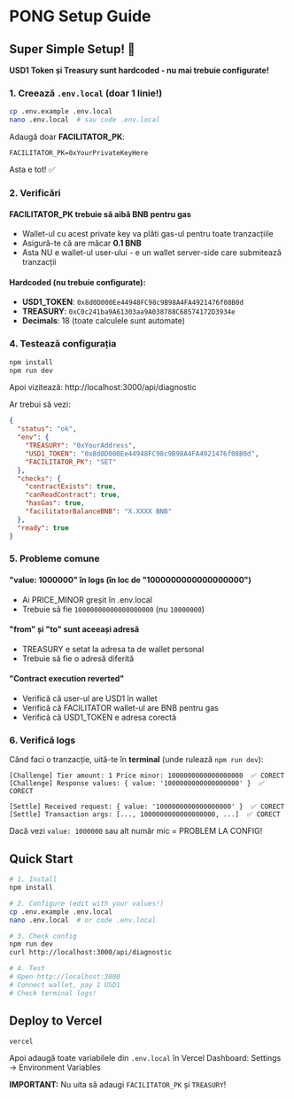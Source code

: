 # PONG Setup Guide

## Super Simple Setup! 🚀

**USD1 Token și Treasury sunt hardcoded - nu mai trebuie configurate!**

### 1. Creează `.env.local` (doar 1 linie!)

```bash
cp .env.example .env.local
nano .env.local  # sau code .env.local
```

Adaugă doar **FACILITATOR_PK**:

```env
FACILITATOR_PK=0xYourPrivateKeyHere
```

Asta e tot! ✅

### 2. Verificări

#### FACILITATOR_PK trebuie să aibă BNB pentru gas
- Wallet-ul cu acest private key va plăti gas-ul pentru toate tranzacțiile
- Asigură-te că are măcar **0.1 BNB**
- Asta NU e wallet-ul user-ului - e un wallet server-side care submitează tranzacții

#### Hardcoded (nu trebuie configurate):
- **USD1_TOKEN**: `0x8d0D000Ee44948FC98c9B98A4FA4921476f08B0d`
- **TREASURY**: `0xC0c241ba9A61303aa9A038788C68574172D3934e`
- **Decimals**: 18 (toate calculele sunt automate)

### 4. Testează configurația

```bash
npm install
npm run dev
```

Apoi vizitează: http://localhost:3000/api/diagnostic

Ar trebui să vezi:
```json
{
  "status": "ok",
  "env": {
    "TREASURY": "0xYourAddress",
    "USD1_TOKEN": "0x8d0D000Ee44948FC98c9B98A4FA4921476f08B0d",
    "FACILITATOR_PK": "SET"
  },
  "checks": {
    "contractExists": true,
    "canReadContract": true,
    "hasGas": true,
    "facilitatorBalanceBNB": "X.XXXX BNB"
  },
  "ready": true
}
```

### 5. Probleme comune

#### "value: 1000000" în logs (în loc de "1000000000000000000")
- Ai PRICE_MINOR greșit în .env.local
- Trebuie să fie `10000000000000000000` (nu `10000000`)

#### "from" și "to" sunt aceeași adresă
- TREASURY e setat la adresa ta de wallet personal
- Trebuie să fie o adresă diferită

#### "Contract execution reverted"
- Verifică că user-ul are USD1 în wallet
- Verifică că FACILITATOR wallet-ul are BNB pentru gas
- Verifică că USD1_TOKEN e adresa corectă

### 6. Verifică logs

Când faci o tranzacție, uită-te în **terminal** (unde rulează `npm run dev`):

```
[Challenge] Tier amount: 1 Price minor: 1000000000000000000  ✅ CORECT
[Challenge] Response values: { value: '1000000000000000000' }  ✅ CORECT

[Settle] Received request: { value: '1000000000000000000' }  ✅ CORECT
[Settle] Transaction args: [..., 1000000000000000000, ...]  ✅ CORECT
```

Dacă vezi `value: 1000000` sau alt număr mic = PROBLEM LA CONFIG!

## Quick Start

```bash
# 1. Install
npm install

# 2. Configure (edit with your values!)
cp .env.example .env.local
nano .env.local  # or code .env.local

# 3. Check config
npm run dev
curl http://localhost:3000/api/diagnostic

# 4. Test
# Open http://localhost:3000
# Connect wallet, pay 1 USD1
# Check terminal logs!
```

## Deploy to Vercel

```bash
vercel
```

Apoi adaugă toate variabilele din `.env.local` în Vercel Dashboard:
Settings → Environment Variables

**IMPORTANT:** Nu uita să adaugi `FACILITATOR_PK` și `TREASURY`!
